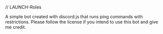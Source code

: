 // LAUNCH-Roles

A simple bot created with discord.js that runs ping commands with restrictions. Please follow the license if you intend to use this bot and give me credit.
